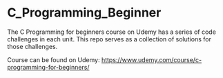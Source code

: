 # C_Programming_Beginner

The C Programming for beginners course on Udemy has a series of code challenges in each unit.
This repo serves as a collection of solutions for those challenges.

Course can be found on Udemy:
https://www.udemy.com/course/c-programming-for-beginners/
